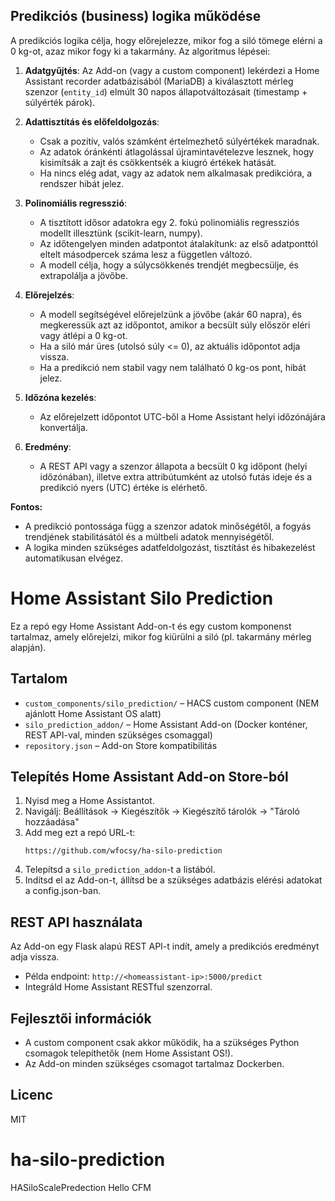 ## Predikciós (business) logika működése

A predikciós logika célja, hogy előrejelezze, mikor fog a siló tömege elérni a 0 kg-ot, azaz mikor fogy ki a takarmány. Az algoritmus lépései:

1. **Adatgyűjtés**: Az Add-on (vagy a custom component) lekérdezi a Home Assistant recorder adatbázisából (MariaDB) a kiválasztott mérleg szenzor (`entity_id`) elmúlt 30 napos állapotváltozásait (timestamp + súlyérték párok).

2. **Adattisztítás és előfeldolgozás**:
   - Csak a pozitív, valós számként értelmezhető súlyértékek maradnak.
   - Az adatok óránkénti átlagolással újramintavételezve lesznek, hogy kisimítsák a zajt és csökkentsék a kiugró értékek hatását.
   - Ha nincs elég adat, vagy az adatok nem alkalmasak predikcióra, a rendszer hibát jelez.

3. **Polinomiális regresszió**:
   - A tisztított idősor adatokra egy 2. fokú polinomiális regressziós modellt illesztünk (scikit-learn, numpy).
   - Az időtengelyen minden adatpontot átalakítunk: az első adatponttól eltelt másodpercek száma lesz a független változó.
   - A modell célja, hogy a súlycsökkenés trendjét megbecsülje, és extrapolálja a jövőbe.

4. **Előrejelzés**:
   - A modell segítségével előrejelzünk a jövőbe (akár 60 napra), és megkeressük azt az időpontot, amikor a becsült súly először eléri vagy átlépi a 0 kg-ot.
   - Ha a siló már üres (utolsó súly <= 0), az aktuális időpontot adja vissza.
   - Ha a predikció nem stabil vagy nem található 0 kg-os pont, hibát jelez.

5. **Időzóna kezelés**:
   - Az előrejelzett időpontot UTC-ből a Home Assistant helyi időzónájára konvertálja.

6. **Eredmény**:
   - A REST API vagy a szenzor állapota a becsült 0 kg időpont (helyi időzónában), illetve extra attribútumként az utolsó futás ideje és a predikció nyers (UTC) értéke is elérhető.

**Fontos:**
- A predikció pontossága függ a szenzor adatok minőségétől, a fogyás trendjének stabilitásától és a múltbeli adatok mennyiségétől.
- A logika minden szükséges adatfeldolgozást, tisztítást és hibakezelést automatikusan elvégez.
# Home Assistant Silo Prediction

Ez a repó egy Home Assistant Add-on-t és egy custom komponenst tartalmaz, amely előrejelzi, mikor fog kiürülni a siló (pl. takarmány mérleg alapján).

## Tartalom
- `custom_components/silo_prediction/` – HACS custom component (NEM ajánlott Home Assistant OS alatt)
- `silo_prediction_addon/` – Home Assistant Add-on (Docker konténer, REST API-val, minden szükséges csomaggal)
- `repository.json` – Add-on Store kompatibilitás

## Telepítés Home Assistant Add-on Store-ból
1. Nyisd meg a Home Assistantot.
2. Navigálj: Beállítások → Kiegészítők → Kiegészítő tárolók → "Tároló hozzáadása"
3. Add meg ezt a repó URL-t:
   ```
   https://github.com/wfocsy/ha-silo-prediction
   ```
4. Telepítsd a `silo_prediction_addon`-t a listából.
5. Indítsd el az Add-on-t, állítsd be a szükséges adatbázis elérési adatokat a config.json-ban.

## REST API használata
Az Add-on egy Flask alapú REST API-t indít, amely a predikciós eredményt adja vissza.

- Példa endpoint: `http://<homeassistant-ip>:5000/predict`
- Integráld Home Assistant RESTful szenzorral.

## Fejlesztői információk
- A custom component csak akkor működik, ha a szükséges Python csomagok telepíthetők (nem Home Assistant OS!).
- Az Add-on minden szükséges csomagot tartalmaz Dockerben.

## Licenc
MIT
# ha-silo-prediction
HASiloScalePredection
Hello CFM
